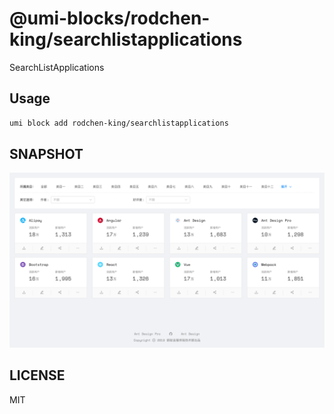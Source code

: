 # @umi-blocks/rodchen-king/searchlistapplications

SearchListApplications

## Usage

```sh
umi block add rodchen-king/searchlistapplications
```

## SNAPSHOT

![SNAPSHOT](./snapshot.png)

## LICENSE

MIT
